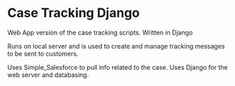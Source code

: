 # Case Tracking Django

Web App version of the case tracking scripts. Written in Django

Runs on local server and is used to create and manage tracking messages to be sent to customers.

Uses Simple_Salesforce to pull info related to the case. Uses Django for the web server and databasing.


